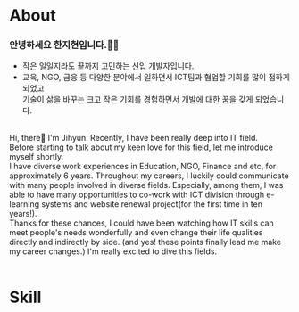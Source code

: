 # About
### 안녕하세요 한지현입니다.👩‍💻

- 작은 일일지라도 끝까지 고민하는 신입 개발자입니다.
- 교육, NGO, 금융 등 다양한 분야에서 일하면서 ICT팀과 협업할 기회를 많이 접하게 되었고<br>
기술이 삶을 바꾸는 크고 작은 기회를 경험하면서 개발에 대한 꿈을 갖게 되었습니다.
<br>
Hi, there👋 I'm Jihyun. Recently, I have been really deep into IT field.<br>
Before starting to talk about my keen love for this field, let me introduce myself shortly.<br>
I have diverse work experiences in Education, NGO, Finance and etc, for approximately 6 years.
Throughout my careers, I luckily could communicate with many people involved in diverse fields. Especially, among them, I was able to have many opportunities to co-work with ICT division through e-learning systems and website renewal project(for the first time in ten years!).<br>
Thanks for these chances, I could have been watching how IT skills can meet people's needs wonderfully and even change their life qualities directly and indirectly by side. (and yes! these points finally lead me make my career changes.) I'm really excited to dive this fields.
<br><br>

# Skill
